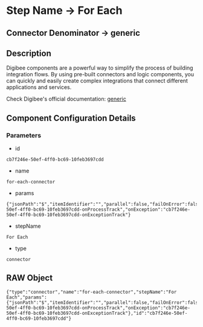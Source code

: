 # Step Name -> For Each
## Connector Denominator -> generic

## Description

Digibee components are a powerful way to simplify the process of building integration flows. By using pre-built connectors and logic components, you can quickly and easily create complex integrations that connect different applications and services.

Check Digibee's official documentation: [generic](https://docs.digibee.com/documentation "Digibee documentation")

## Component Configuration Details
### Parameters

* id
```
cb7f246e-50ef-4ff0-bc69-10feb3697cdd
```

* name
```
for-each-connector
```

* params
```
{"jsonPath":"$","itemIdentifier":"","parallel":false,"failOnError":false,"onProcess":"cb7f246e-50ef-4ff0-bc69-10feb3697cdd-onProcessTrack","onException":"cb7f246e-50ef-4ff0-bc69-10feb3697cdd-onExceptionTrack"}
```

* stepName
```
For Each
```

* type
```
connector
```


## RAW Object

```
{"type":"connector","name":"for-each-connector","stepName":"For Each","params":{"jsonPath":"$","itemIdentifier":"","parallel":false,"failOnError":false,"onProcess":"cb7f246e-50ef-4ff0-bc69-10feb3697cdd-onProcessTrack","onException":"cb7f246e-50ef-4ff0-bc69-10feb3697cdd-onExceptionTrack"},"id":"cb7f246e-50ef-4ff0-bc69-10feb3697cdd"}
```
